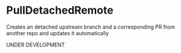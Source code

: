 # PullDetachedRemote
Creates an detached upstream branch and a corresponding PR from another repo and updates it automatically

UNDER DEVELOPMENT
